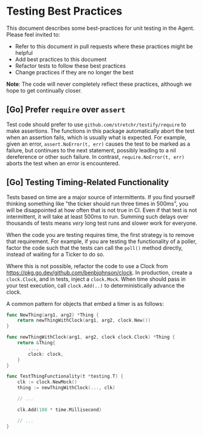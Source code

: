 # Testing Best Practices

This document describes some best-practices for unit testing in the Agent.
Please feel invited to:
 * Refer to this document in pull requests where these practices might be helpful
 * Add best practices to this document
 * Refactor tests to follow these best practices
 * Change practices if they are no longer the best

**Note**: The code will never completely reflect these practices, although we hope to get continually closer.

## [Go] Prefer `require` over `assert`

Test code should prefer to use `github.com/stretchr/testify/require` to make assertions.
The functions in this package automatically abort the test when an assertion fails, which is usually what is expected.
For example, given an error, `assert.NoError(t, err)` causes the test to be marked as a failure, but continues to the next statement, possibly leading to a nil dereference or other such failure.
In contrast, `require.NoError(t, err)` aborts the test when an error is encountered.

## [Go] Testing Timing-Related Functionality

Tests based on time are a major source of intermittents.
If you find yourself thinking something like "the ticker should run three times in 500ms", you will be disappointed at how often that is not true in CI.
Even if that test is not intermittent, it will take at least 500ms to run.
Summing such delays over thousands of tests means _very_ long test runs and slower work for everyone.

When the code you are testing requires time, the first strategy is to remove that requirement.
For example, if you are testing the functionality of a poller, factor the code such that the tests can call the `poll()` method directly, instead of waiting for a Ticker to do so.

Where this is not possible, refactor the code to use a Clock from https://pkg.go.dev/github.com/benbjohnson/clock.
In production, create a `clock.Clock`, and in tests, inject a `clock.Mock`.
When time should pass in your test execution, call `clock.Add(..)` to deterministically advance the clock.

A common pattern for objects that embed a timer is as follows:

```go
func NewThing(arg1, arg2) *Thing {
    return newThingWithClock(arg1, arg2, clock.New())
}

func newThingWithClock(arg1, arg2, clock clock.Clock) *Thing {
    return &Thing{
        ...,
        clock: clock,
    }
}

func TestThingFunctionality(t *testing.T) {
    clk := clock.NewMock()
    thing := newThingWithClock(..., clk)

    // ...

    clk.Add(100 * time.Millisecond)

    // ...
}
```
